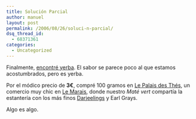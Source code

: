 ```yaml
---
title: Solución Parcial
author: manuel
layout: post
permalink: /2006/08/26/soluci-n-parcial/
dsq_thread_id:
  - 68371361
categories:
  - Uncategorized
---
```

Finalmente, [encontré yerba][1]. El sabor se parece poco al que estamos acostumbrados, pero es yerba.

Por el módico precio de **3€**, compré 100 gramos en [Le Palais des Thés][2], un comercio muy chic en [Le Marais][3], donde nuestro *Maté vert* compartía la estantería con los más finos [Darjeelings][4] y Earl Grays.

Algo es algo.

 [1]: http://flickr.com/photos/jazzido/225224539/
 [2]: http://www.palaisdesthes.com/fre/index.cgi
 [3]: http://en.wikipedia.org/wiki/Le_Marais
 [4]: http://en.wikipedia.org/wiki/Darjeeling_tea